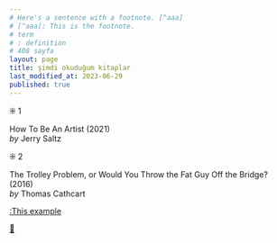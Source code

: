 ```yaml
---
# Here's a sentence with a footnote. [^aaa]
# [^aaa]: This is the footnote.
# term
# : definition
# 408 sayfa
layout: page  
title: şimdi okuduğum kitaplar  
last_modified_at: 2023-06-29
published: true  
---
```


⁜ 1  
   
How To Be An Artist (2021)  
_by_ Jerry Saltz  

⁜ 2  
  
The Trolley Problem, or Would You Throw the Fat Guy Off the Bridge? (2016)  
_by_ Thomas Cathcart  


[:This example](https://www.nonfictionbooks.xyz/books.html#infinitely-full-of-hope)

[🍃](https://www.nonfictionbooks.xyz/now.html "şimdi okuduğum kitaplar")  





